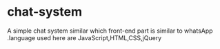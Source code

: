 # chat-system
A simple chat system similar which front-end part is similar to  whatsApp .language used here are JavaScript,HTML,CSS,jQuery
